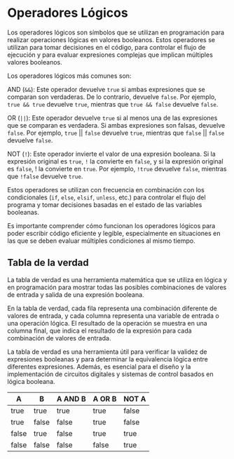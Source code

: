 # Operadores Lógicos

Los operadores lógicos son símbolos que se utilizan en programación para realizar operaciones lógicas en valores booleanos. Estos operadores se utilizan para tomar decisiones en el código, para controlar el flujo de ejecución y para evaluar expresiones complejas que implican múltiples valores booleanos.

Los operadores lógicos más comunes son:

AND (`&&`): Este operador devuelve `true` si ambas expresiones que se comparan son verdaderas. De lo contrario, devuelve `false`. Por ejemplo, `true && true` devuelve `true`, mientras que `true && false` devuelve `false`.

OR (`||`): Este operador devuelve `true` si al menos una de las expresiones que se comparan es verdadera. Si ambas expresiones son falsas, devuelve `false`. Por ejemplo, `true` || `false` devuelve `true`, mientras que `false` || `false` devuelve `false`.

NOT (`!`): Este operador invierte el valor de una expresión booleana. Si la expresión original es `true`, `!` la convierte en `false`, y si la expresión original es `false`, ! la convierte en `true`. Por ejemplo, `!true` devuelve `false`, mientras que `!false` devuelve `true`.

Estos operadores se utilizan con frecuencia en combinación con los condicionales (`if`, `else`, `elsif`, `unless`, etc.) para controlar el flujo del programa y tomar decisiones basadas en el estado de las variables booleanas.

Es importante comprender cómo funcionan los operadores lógicos para poder escribir código eficiente y legible, especialmente en situaciones en las que se deben evaluar múltiples condiciones al mismo tiempo.

## Tabla de la verdad

La tabla de verdad es una herramienta matemática que se utiliza en lógica y en programación para mostrar todas las posibles combinaciones de valores de entrada y salida de una expresión booleana.

En la tabla de verdad, cada fila representa una combinación diferente de valores de entrada, y cada columna representa una variable de entrada o una operación lógica. El resultado de la operación se muestra en una columna final, que indica el resultado de la expresión para cada combinación de valores de entrada.

La tabla de verdad es una herramienta útil para verificar la validez de expresiones booleanas y para determinar la equivalencia lógica entre diferentes expresiones. Además, es esencial para el diseño y la implementación de circuitos digitales y sistemas de control basados en lógica booleana.

| A     | B     | A AND B | A OR B | NOT A |
|-------|-------|---------|--------|-------|
| true  | true  | true    | true   | false |
| true  | false | false   | true   | false |
| false | true  | false   | true   | true  |
| false | false | false   | false  | true  |